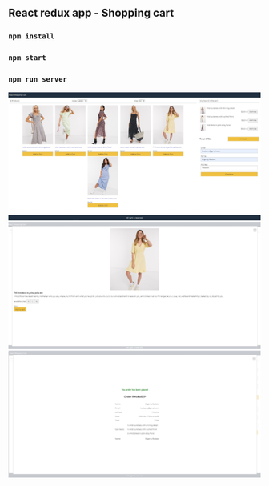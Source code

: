 ## React redux app - Shopping cart

### `npm install`
### `npm start`
### `npm run server`

![Image alt](https://github.com/EvgeniyBudaev/react-shopping-cart/raw/master/public/images/readme1.jpg)
![Image alt](https://github.com/EvgeniyBudaev/react-shopping-cart/raw/master/public/images/readme2.jpg)
![Image alt](https://github.com/EvgeniyBudaev/react-shopping-cart/raw/master/public/images/readme3.jpg)